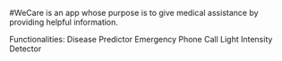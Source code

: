 #WeCare is an app whose  purpose is to give medical assistance by providing helpful information.

Functionalities:
              Disease Predictor
			  Emergency Phone Call
			  Light Intensity Detector
			  
